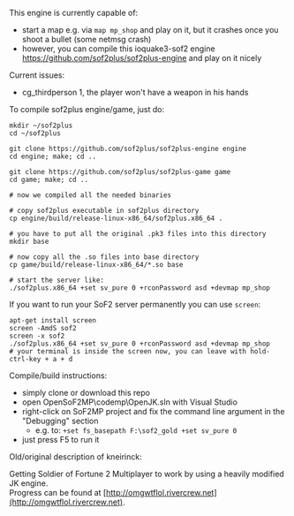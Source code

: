 This engine is currently capable of:
 - start a map e.g. via `map mp_shop` and play on it, but it crashes once you shoot a bullet (some netmsg crash)
 - however, you can compile this ioquake3-sof2 engine https://github.com/sof2plus/sof2plus-engine and play on it nicely
 
Current issues:
 - cg_thirdperson 1, the player won't have a weapon in his hands

To compile sof2plus engine/game, just do:
 
```
mkdir ~/sof2plus
cd ~/sof2plus

git clone https://github.com/sof2plus/sof2plus-engine engine
cd engine; make; cd ..

git clone https://github.com/sof2plus/sof2plus-game game
cd game; make; cd ..

# now we compiled all the needed binaries

# copy sof2plus executable in sof2plus directory
cp engine/build/release-linux-x86_64/sof2plus.x86_64 .

# you have to put all the original .pk3 files into this directory
mkdir base

# now copy all the .so files into base directory
cp game/build/release-linux-x86_64/*.so base

# start the server like:
./sof2plus.x86_64 +set sv_pure 0 +rconPassword asd +devmap mp_shop
```

If you want to run your SoF2 server permanently you can use `screen`:

```
apt-get install screen
screen -AmdS sof2
screen -x sof2
./sof2plus.x86_64 +set sv_pure 0 +rconPassword asd +devmap mp_shop
# your terminal is inside the screen now, you can leave with hold-ctrl-key + a + d
```

Compile/build instructions:
 - simply clone or download this repo
 - open OpenSoF2MP\codemp\OpenJK.sln with Visual Studio
 - right-click on SoF2MP project and fix the command line argument in the "Debugging" section
    - e.g. to: `+set fs_basepath F:\sof2_gold +set sv_pure 0`
 - just press F5 to run it

Old/original description of kneirinck:

Getting Soldier of Fortune 2 Multiplayer to work by using a heavily modified JK engine.  
Progress can be found at [http://omgwtflol.rivercrew.net](http://omgwtflol.rivercrew.net).

